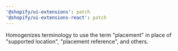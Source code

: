 ```yaml
---
'@shopify/ui-extensions': patch
'@shopify/ui-extensions-react': patch
---
```


Homogenizes terminology to use the term "placement" in place of "supported location", "placement reference", and others.
